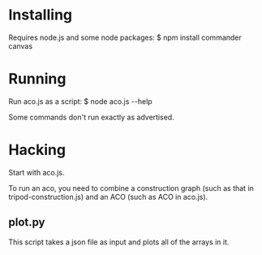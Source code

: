 Installing
==========
Requires node.js and some node packages:
	$ npm install commander canvas

Running
=======
Run aco.js as a script:
	$ node aco.js --help

Some commands don't run exactly as advertised.

Hacking
=======
Start with aco.js.

To run an aco, you need to combine a construction graph (such as that in tripod-construction.js) and
an ACO (such as ACO in aco.js).

plot.py
-------
This script takes a json file as input and plots all of the arrays in it.

